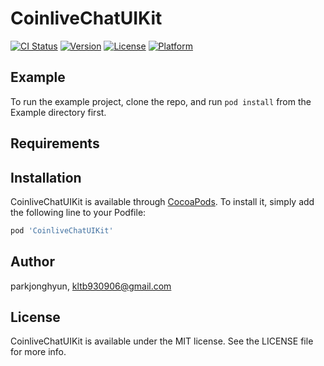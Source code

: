 # CoinliveChatUIKit




[![CI Status](https://img.shields.io/travis/parkjonghyun/CoinliveChatUIKit.svg?style=flat)](https://travis-ci.org/parkjonghyun/CoinliveChatUIKit)
[![Version](https://img.shields.io/cocoapods/v/CoinliveChatUIKit.svg?style=flat)](https://cocoapods.org/pods/CoinliveChatUIKit)
[![License](https://img.shields.io/cocoapods/l/CoinliveChatUIKit.svg?style=flat)](https://cocoapods.org/pods/CoinliveChatUIKit)
[![Platform](https://img.shields.io/cocoapods/p/CoinliveChatUIKit.svg?style=flat)](https://cocoapods.org/pods/CoinliveChatUIKit)

## Example

To run the example project, clone the repo, and run `pod install` from the Example directory first.

## Requirements

## Installation

CoinliveChatUIKit is available through [CocoaPods](https://cocoapods.org). To install
it, simply add the following line to your Podfile:

```ruby
pod 'CoinliveChatUIKit'
```

## Author

parkjonghyun, kltb930906@gmail.com

## License

CoinliveChatUIKit is available under the MIT license. See the LICENSE file for more info.
